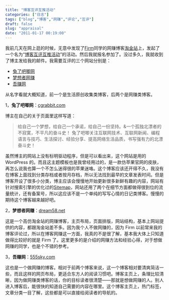 ```yaml
---
title: "博客互评互推活动"
categories: ["日志"]
tags: ["blog","博客","网赚","评论","互评"]
draft: false
slug: "appraisal"
date: "2011-01-17 00:19:00"
---
```


我前几天在网上逛的时候，无意中发现了<a href="http://www.goldzhan.com" title="Firm" target="_blank">Firm</a>同学的网赚博客<a href="http://www.goldzhan.com" title="淘金站" target="_blank">淘金站</a>上，发起了一个名为“<a href="http://www.goldzhan.com/?p=10768" title="博客互评互推活动" target="_blank">博客互评互推活动</a>”的活动。然后我就报名参加了。没过多久，我就收到了博主发给我的邮件。我需要互评的三个网站分别是：<ul><li><a href="#toc1">兔了吧唧网</a></li><li><a href="#toc2">梦想者网赚</a></li><li><a href="#toc3">吾赚网</a></ul>从名字看就大概知道，前一个是生活原创收集类博客，后两个是网赚类博客。

1，<a name="toc1"><strong>兔了吧唧网</strong></a>：<a href="http://cgrabbit.com/" target="_blank">cgrabbit.com</a>

博主在自己的关于页面里这样写道：
<blockquote>给自己一个梦想，给自己一个承诺，给自己一份坚持。&一个孤独北漂者的不寂寞，不平凡的奋斗史！
兔了吧唧关注互联网技术、互联网新闻、编程语言与技巧、生活探讨、经验分享、提高网络生活品质，书写强有力的北漂奋斗史！</blockquote>
虽然博主的网站上没有标明驱动程序，但是可以看出来，这个网站是用的 WordPress 的。而且这主题模板也是我曾经用过的，是一款仿苹果官网的皮肤，再怎么说我也算一个不怎么迷得很的苹果迷咯。这个博客应该还开得不久，我没有在博客上面找到分类存档或者按月存档，所以无法找到最早的文章发表时间。但是博客开设了很多小分类，博主应该会慢慢地开始更新很多新鲜有趣的内容，网站有针对搜索引擎的优化过的<a href="http://www.cgrabbit.com/robots.txt" target="_blank">Sitemap</a>，网站还用了两个在细节方面都做得很到位的流量统计，还有备案号，所以这应该不是一个单纯的写写心情的日记类博客。慢慢的期待这个博客越来越好吧。

2，<a name="toc2"><strong>梦想者网赚</strong></a>：<a href="http://dream58.net/" target="_blank">dream58.net</a>

这是一个高仿淘金站的网赚博客，主页布局，页面排版，网站结构，基本上网站提供的内容，都跟淘金站差不多。因为我个人不做网赚的，因为 Firm 以前常来我的博客评论过，所以在博客网赚这一方面，我真的不是很了解，基本我大体上只知道做得比较好的就是 Firm 了。这里更多的是介绍的网赚方法和经验心得，对于想做网赚的同学，也是个不错的参考。

3，<a name="toc3"><strong>吾赚网</strong></a>：<a href="http://555sky.com/" target="_blank">555sky.com</a>

这也是一个做网赚的博客。相对于前两个博客来说，这一个博客相对要清爽简洁一些，而且这样的网页布局，更适合东方人的阅读习惯吧。博客主页上，条理比较清晰，因为做网赚类博客的话，你的目标读者很清楚——那就是想做网赚的人。别人进入博客后，能很快的知道自己需要的内容在哪里。这个博客主页上，热门标签，文章分类一目了解，这些都是可以直接给阅读者的导航的。
